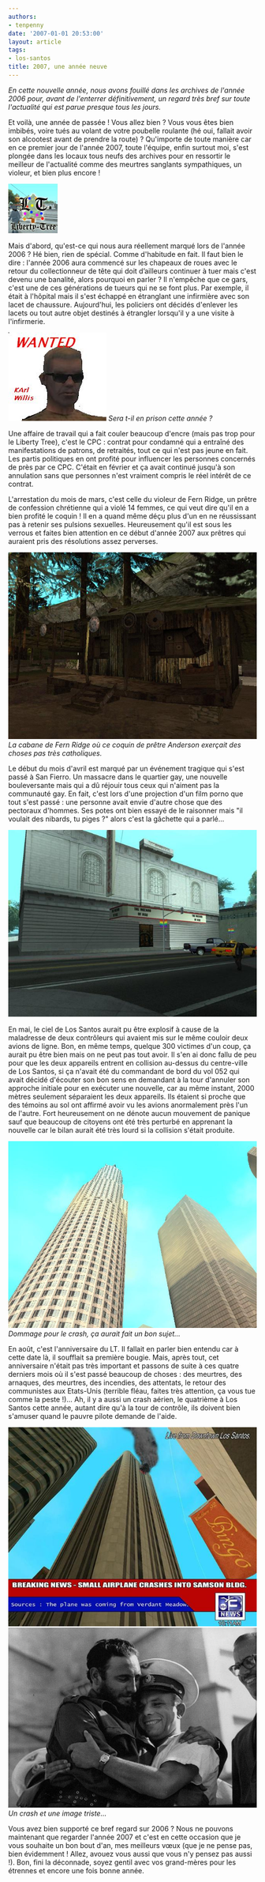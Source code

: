```yaml
---
authors:
- tenpenny
date: '2007-01-01 20:53:00'
layout: article
tags:
- los-santos
title: 2007, une année neuve
---
```



_En cette nouvelle année, nous avons fouillé dans les archives de l'année 2006 pour, avant de l'enterrer définitivement, un regard très bref sur toute l'actualité qui est parue presque tous les jours._

Et voilà, une année de passée ! Vous allez bien ? Vous vous êtes bien imbibés, voire tués au volant de votre poubelle roulante (hé oui, fallait avoir son alcootest avant de prendre la route) ? Qu'importe de toute manière car en ce premier jour de l'année 2007, toute l'équipe, enfin surtout moi, s'est plongée dans les locaux tous neufs des archives pour en ressortir le meilleur de l'actualité comme des meurtres sanglants sympathiques, un violeur, et bien plus encore !

![](/content/images/2005/01/lt_christmas.jpg)

Mais d'abord, qu'est-ce qui nous aura réellement marqué lors de l'année 2006 ? Hé bien, rien de spécial. Comme d'habitude en fait. Il faut bien le dire : l'année 2006 aura commencé sur les chapeaux de roues avec le retour du collectionneur de tête qui doit d’ailleurs continuer à tuer mais c'est devenu une banalité, alors pourquoi en parler ? Il n'empêche que ce gars, c'est une de ces générations de tueurs qui ne se font plus. Par exemple, il était à l'hôpital mais il s'est échappé en étranglant une infirmière avec son lacet de chaussure. Aujourd'hui, les policiers ont décidés d'enlever les lacets ou tout autre objet destinés à étrangler lorsqu'il y a une visite à l'infirmerie.

![Sera t-il en prison cette année ?](/content/images/2005/01/ttcolec1.jpg)
_Sera t-il en prison cette année ?_

Une affaire de travail qui a fait couler beaucoup d'encre (mais pas trop pour le Liberty Tree), c'est le CPC : contrat pour condamné qui a entraîné des manifestations de patrons, de retraités, tout ce qui n'est pas jeune en fait. Les partis politiques en ont profité pour influencer les personnes concernés de près par ce CPC. C'était en février et ça avait continué jusqu'à son annulation sans que personnes n'est vraiment compris le réel intérêt de ce contrat.

L'arrestation du mois de mars, c'est celle du violeur de Fern Ridge, un prêtre de confession chrétienne qui a violé 14 femmes, ce qui veut dire qu'il en a bien profité le coquin ! Il en a quand même déçu plus d'un en ne réussissant pas à retenir ses pulsions sexuelles. Heureusement qu'il est sous les verrous et faites bien attention en ce début d'année 2007 aux prêtres qui auraient pris des résolutions assez perverses.

![La cabane de Fern Ridge où ce coquin de prêtre Anderson exerçait des choses pas très catholiques.](/content/images/2005/01/viol1.jpg)
_La cabane de Fern Ridge où ce coquin de prêtre Anderson exerçait des choses pas très catholiques._

Le début du mois d'avril est marqué par un événement tragique qui s'est passé à San Fierro. Un massacre dans le quartier gay, une nouvelle bouleversante mais qui a dû réjouir tous ceux qui n'aiment pas la communauté gay. En fait, c'est lors d'une projection d'un film porno que tout s'est passé : une personne avait envie d'autre chose que des pectoraux d'hommes. Ses potes ont bien essayé de le raisonner mais "il voulait des nibards, tu piges ?" alors c'est la gâchette qui a parlé...

![](/content/images/2005/01/qu01.jpg)

En mai, le ciel de Los Santos aurait pu être explosif à cause de la maladresse de deux contrôleurs qui avaient mis sur le même couloir deux avions de ligne. Bon, en même temps, quelque 300 victimes d'un coup, ça aurait pu être bien mais on ne peut pas tout avoir. Il s'en ai donc fallu de peu pour que les deux appareils entrent en collision au-dessus du centre-ville de Los Santos, si ça n'avait été du commandant de bord du vol 052 qui avait décidé d'écouter son bon sens en demandant à la tour d'annuler son approche initiale pour en exécuter une nouvelle, car au même instant, 2000 mètres seulement séparaient les deux appareils. Ils étaient si proche que des témoins au sol ont affirmé avoir vu les avions anormalement près l'un de l'autre. Fort heureusement on ne dénote aucun mouvement de panique sauf que beaucoup de citoyens ont été très perturbé en apprenant la nouvelle car le bilan aurait été très lourd si la collision s'était produite.

![Dommage pour le crash, ça aurait fait un bon sujet...](/content/images/2005/01/Danger_avions_3.jpg)
_Dommage pour le crash, ça aurait fait un bon sujet..._

En août, c'est l'anniversaire du LT. Il fallait en parler bien entendu car à cette date là, il soufflait sa première bougie. Mais, après tout, cet anniversaire n'était pas très important et passons de suite à ces quatre derniers mois où il s'est passé beaucoup de choses : des meurtres, des arnaques, des meurtres, des incendies, des attentats, le retour des communistes aux Etats-Unis (terrible fléau, faites très attention, ça vous tue comme la peste !)... Ah, il y a aussi un crash aérien, le quatrième à Los Santos cette année, autant dire qu'à la tour de contrôle, ils doivent bien s'amuser quand le pauvre pilote demande de l'aide.

![](/content/images/2005/01/crashnews.jpg)
![Un crash et une image triste...](/content/images/2005/01/Dzermine_en_compagnie_de_Fidel_Castro.jpg)
_Un crash et une image triste..._

Vous avez bien supporté ce bref regard sur 2006 ? Nous ne pouvons maintenant que regarder l'année 2007 et c'est en cette occasion que je vous souhaite un bon bout d'an, mes meilleurs vœux (que je ne pense pas, bien évidemment ! Allez, avouez vous aussi que vous n'y pensez pas aussi !). Bon, fini la déconnade, soyez gentil avec vos grand-mères pour les étrennes et encore une fois bonne année.
